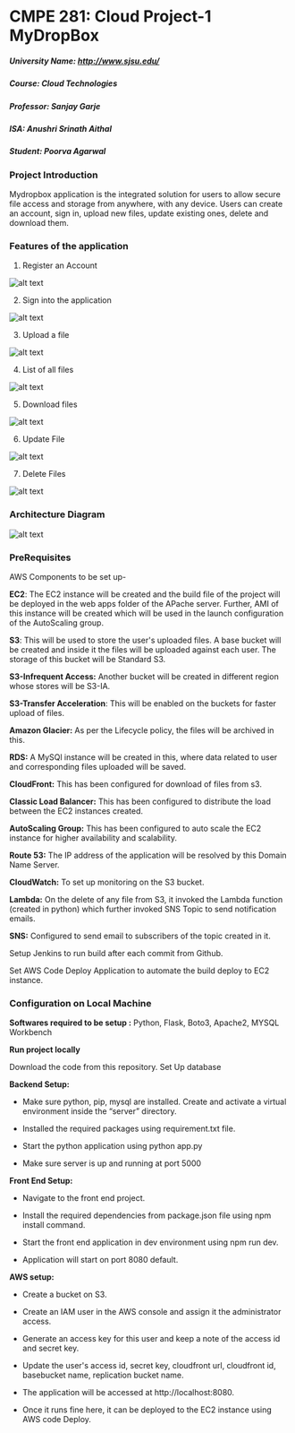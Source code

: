 # CMPE 281: Cloud Project-1 MyDropBox

##### University Name: http://www.sjsu.edu/
##### Course: Cloud Technologies
##### Professor: Sanjay Garje
##### ISA: Anushri Srinath Aithal
##### Student: Poorva Agarwal

### Project Introduction

Mydropbox application is the integrated solution for users to allow secure file access and storage from anywhere, with any device. Users can create an account, sign in, upload new files, update existing ones, delete and download them. 

### Features of the application

1. Register an Account

 ![alt text](Screenshots/Register.png)

2. Sign into the application

 ![alt text](Screenshots/Register.png)
 
3. Upload a file

 ![alt text](Screenshots/FileUpload.png)
 
4. List of all files

 ![alt text](Screenshots/ListofFiles.png)
 
5. Download files

 ![alt text](Screenshots/DownloadFile.png)
 
6. Update File

 ![alt text](Screenshots/FileUpdate.png)
 
7. Delete Files

 ![alt text](Screenshots/DeleteFiles.png)
 
### Architecture Diagram

![alt text](Screenshots/Diagram1.jpg)

### PreRequisites
AWS Components to be set up-

**EC2**: The EC2 instance will be created and the build file of the project will be deployed in the web apps folder of the APache server. Further, AMI of this instance will be created which will be used in the launch configuration of the AutoScaling group.

**S3**: This will be used to store the user's uploaded files. A base bucket will be created and inside it the files will be uploaded against each user. The storage of this bucket will be Standard S3.

**S3-Infrequent Access:** Another bucket will be created in different region whose stores will be S3-IA.

**S3-Transfer Acceleration**: This will be enabled on the buckets for faster upload of files.

**Amazon Glacier:** As per the Lifecycle policy, the files will be archived in this.

**RDS:** A MySQl instance will be created in this, where data related to user and corresponding files uploaded will be saved.

**CloudFront:** This has been configured for download of files from s3.

**Classic Load Balancer:** This has been configured to distribute the load between the EC2 instances created.

**AutoScaling Group:** This has been configured to auto scale the EC2 instance for higher availability and scalability.

**Route 53:** The IP address of the application will be resolved by this Domain Name Server.

**CloudWatch:** To set up monitoring on the S3 bucket.

**Lambda:** On the delete of any file from S3, it invoked the Lambda function (created in python) which further invoked SNS Topic to send notification emails.

**SNS:** Configured to send email to subscribers of the topic created in it.

Setup Jenkins to run build after each commit from Github.

Set AWS Code Deploy Application to automate the build deploy to EC2 instance.


### Configuration on Local Machine

**Softwares required to be setup :** Python, Flask, Boto3, Apache2, MYSQL Workbench

**Run project locally**

Download the code from this repository.
Set Up database

**Backend Setup:**

- Make sure python, pip, mysql are installed. Create and activate a virtual environment inside the “server” directory.

- Installed the required packages using requirement.txt file.

- Start the python application using python app.py

- Make sure server is up and running at port 5000

**Front End Setup:**

- Navigate to the front end project.

- Install the required dependencies from package.json file using npm install command.

- Start the front end application in dev environment using npm run dev.

- Application will start on port 8080 default.

**AWS setup:**

- Create a bucket on S3.

- Create an IAM user in the AWS console and assign it the administrator access.

- Generate an access key for this user and keep a note of the access id and secret key.

- Update the user's access id, secret key, cloudfront url, cloudfront id, basebucket name, replication bucket name.

- The application will be accessed at http://localhost:8080.

- Once it runs fine here, it can be deployed to the EC2 instance using AWS code Deploy.

